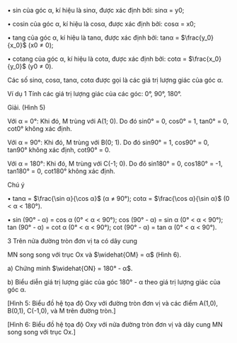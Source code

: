• sin của góc α, kí hiệu là sinα, được xác định bởi: sinα = y0;

• cosin của góc α, kí hiệu là cosα, được xác định bởi: cosα = x0;

• tang của góc α, kí hiệu là tanα, được xác định bởi: tanα = $\frac{y_0}{x_0}$ (x0 ≠ 0);

• cotang của góc α, kí hiệu là cotα, được xác định bởi: cotα = $\frac{x_0}{y_0}$ (y0 ≠ 0).

Các số sinα, cosα, tanα, cotα được gọi là các giá trị lượng giác của góc α.

Ví dụ 1 Tính các giá trị lượng giác của các góc: 0°, 90°, 180°.

Giải. (Hình 5)

Với α = 0°: Khi đó, M trùng với A(1; 0). Do đó sin0° = 0,
cos0° = 1, tan0° = 0, cot0° không xác định.

Với α = 90°: Khi đó, M trùng với B(0; 1). Do đó
sin90° = 1, cos90° = 0, tan90° không xác định,
cot90° = 0.

Với α = 180°: Khi đó, M trùng với C(-1; 0). Do đó
sin180° = 0, cos180° = -1, tan180° = 0, cot180° không
xác định.

Chú ý

• tanα = $\frac{\sin α}{\cos α}$ (α ≠ 90°);
  cotα = $\frac{\cos α}{\sin α}$ (0 < α < 180°).

• sin (90° - α) = cos α (0° < α < 90°);
  cos (90° - α) = sin α (0° < α < 90°);
  tan (90° - α) = cot α (0° < α < 90°);
  cot (90° - α) = tan α (0° < α < 90°).

3 Trên nửa đường tròn đơn vị ta có dây cung

MN song song với trục Ox và $\widehat{OM} = α$ (Hình 6).

a) Chứng minh $\widehat{ON} = 180° - α$.

b) Biểu diễn giá trị lượng giác của góc 180° - α theo giá trị lượng giác của góc α.

[Hình 5: Biểu đồ hệ tọa độ Oxy với đường tròn đơn vị và các điểm A(1,0), B(0,1), C(-1,0), và M trên đường tròn.]

[Hình 6: Biểu đồ hệ tọa độ Oxy với nửa đường tròn đơn vị và dây cung MN song song với trục Ox.]